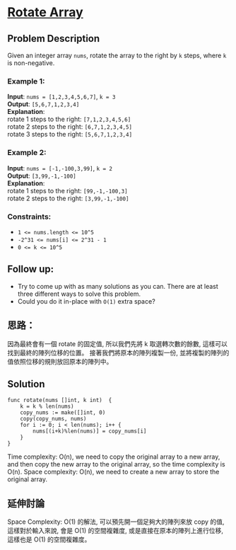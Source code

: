 # [Rotate Array](https://leetcode.com/problems/rotate-array/?envType=study-plan-v2&envId=top-interview-150)

## Problem Description

Given an integer array `nums`, rotate the array to the right by `k` steps, where `k` is non-negative.

### Example 1:

**Input**: `nums = [1,2,3,4,5,6,7]`, `k = 3`  
**Output**: `[5,6,7,1,2,3,4]`  
**Explanation**:  
rotate 1 steps to the right: `[7,1,2,3,4,5,6]`  
rotate 2 steps to the right: `[6,7,1,2,3,4,5]`  
rotate 3 steps to the right: `[5,6,7,1,2,3,4]`

### Example 2:

**Input**: `nums = [-1,-100,3,99]`, `k = 2`  
**Output**: `[3,99,-1,-100]`  
**Explanation**:  
rotate 1 steps to the right: `[99,-1,-100,3]`  
rotate 2 steps to the right: `[3,99,-1,-100]`

### Constraints:

- `1 <= nums.length <= 10^5`
- `-2^31 <= nums[i] <= 2^31 - 1`
- `0 <= k <= 10^5`

## Follow up:

- Try to come up with as many solutions as you can. There are at least three different ways to solve this problem.
- Could you do it in-place with `O(1)` extra space?


## 思路：
因為最終會有一個 rotate 的固定值, 所以我們先將 k 取選轉次數的餘數, 這樣可以找到最終的陣列位移的位置。
接著我們將原本的陣列複製一份, 並將複製的陣列的值依照位移的規則放回原本的陣列中。


## Solution

```golang
func rotate(nums []int, k int)  {
    k = k % len(nums)
    copy_nums := make([]int, 0)
    copy(copy_nums, nums)
    for i := 0; i < len(nums); i++ {
        nums[(i+k)%len(nums)] = copy_nums[i]
    }
}
```

Time complexity: O(n), we need to copy the original array to a new array, and then copy the new array to the original array, so the time complexity is O(n).
Space complexity: O(n), we need to create a new array to store the original array.

## 延伸討論
Space Complexity: O(1) 的解法, 可以預先開一個足夠大的陣列來放 copy 的值, 這樣對於輸入來說, 會是 O(1) 的空間複雜度, 或是直接在原本的陣列上進行位移, 這樣也是 O(1) 的空間複雜度。
```golang
